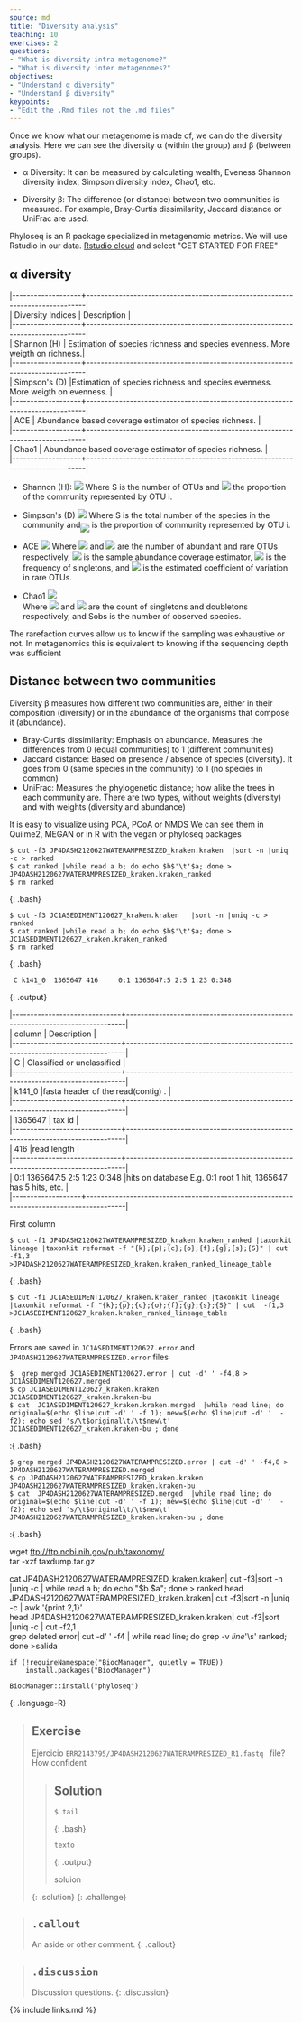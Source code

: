 ```yaml
---
source: md
title: "Diversity analysis"
teaching: 10
exercises: 2
questions:
- "What is diversity intra metagenome?"
- "What is diversity inter metagenomes?"
objectives:
- "Understand α diversity"
- "Understand β diversity"
keypoints:
- "Edit the .Rmd files not the .md files"
---
```


Once we know what our metagenome is made of, we can do the diversity analysis. 
Here we can see the diversity α (within the group) and β (between groups).   

- α Diversity: It can be measured by calculating wealth, 
 Eveness Shannon diversity index, Simpson diversity index, Chao1, etc.  
 
- Diversity β: The difference (or distance) between two communities is measured. 
For example, Bray-Curtis dissimilarity, Jaccard distance or UniFrac are used.  

Phyloseq is an R package specialized in metagenomic metrics. We will use Rstudio in our data. 
[Rstudio cloud](https://rstudio.cloud/) and select "GET STARTED FOR FREE"

## α diversity  

|-------------------+------------------------------------------------------------------------------|   
| Diversity Indices |                             Description                                      |   
|-------------------+------------------------------------------------------------------------------|   
|      Shannon (H)  | Estimation of species richness and species evenness. More weigth on richness.|   
|-------------------+------------------------------------------------------------------------------|   
|    Simpson's (D)  |Estimation of species richness and species evenness. More weigth on evenness. |                             
|-------------------+------------------------------------------------------------------------------|   
|      ACE          | Abundance based coverage estimator of species richness.                      |   
|-------------------+------------------------------------------------------------------------------|   
|     Chao1         | Abundance based coverage estimator of species richness.                      |            
|-------------------+------------------------------------------------------------------------------|   
 

- Shannon (H): <img src="https://render.githubusercontent.com/render/math?math=H=-\sum_{i=1}^{S}p_i\:ln{p_i}">
  Where S is the number of OTUs and <img src="https://render.githubusercontent.com/render/math?math=p_i">  the proportion of the community represented by OTU i. 

- Simpson's (D) <img src="https://render.githubusercontent.com/render/math?math=D=\frac{1}{\sum_{i=1}^{S}p_i^2}">
  Where S is the total number of the species in the community and<img src="https://render.githubusercontent.com/render/math?math=p_i" align="middle"> is the proportion of community represented by OTU i.  
  
- ACE <img src="https://render.githubusercontent.com/render/math?math=S_{ACE}=S_{abund}+\frac{S_{rare}}{C_{ACE}}+\frac{F_1}{C_{ACE}}+\gamma_{ACE}^2"> 
  Where <img src="https://render.githubusercontent.com/render/math?math=S_{abund}"> and <img src="https://render.githubusercontent.com/render/math?math=S_{rare}">  are the number of abundant and rare OTUs respectively,  <img src="https://render.githubusercontent.com/render/math?math=C_{ACE}"> is the sample abundance coverage estimator, <img src="https://render.githubusercontent.com/render/math?math=F_1"> is the frequency of singletons, and <img src="https://render.githubusercontent.com/render/math?math=\gamma_{ACE}^2"> is the estimated coefficient  of variation in rare OTUs.

- Chao1 <img src="https://render.githubusercontent.com/render/math?math=S_{chao1}=S{Os}+\frac{F_1(F_1-1)}{2(F_2+1)}">  
 Where <img src="https://render.githubusercontent.com/render/math?math=F_1"> and <img src="https://render.githubusercontent.com/render/math?math=F_2">  are the count of singletons and doubletons respectively, and Sobs is the number of observed species.

The rarefaction curves allow us to know if the sampling was exhaustive or not. 
In metagenomics this is equivalent to knowing if the sequencing depth was sufficient

## Distance between two communities  
Diversity β measures how different two communities are, either in their composition (diversity)
or in the abundance of the organisms that compose it (abundance). 
- Bray-Curtis dissimilarity: Emphasis on abundance. Measures the differences 
from 0 (equal communities) to 1 (different communities)
- Jaccard distance: Based on presence / absence of species (diversity). 
It goes from 0 (same species in the community) to 1 (no species in common)
- UniFrac: Measures the phylogenetic distance; how alike the trees in each community are. 
There are two types, without weights (diversity) and with weights (diversity and abundance)  

It is easy to visualize using PCA, PCoA or NMDS
We can see them in Quiime2, MEGAN or in R with the vegan or phyloseq packages

~~~
$ cut -f3 JP4DASH2120627WATERAMPRESIZED_kraken.kraken  |sort -n |uniq -c > ranked
$ cat ranked |while read a b; do echo $b$'\t'$a; done > JP4DASH2120627WATERAMPRESIZED_kraken.kraken_ranked
$ rm ranked
~~~
{: .bash}

~~~
$ cut -f3 JC1ASEDIMENT120627_kraken.kraken   |sort -n |uniq -c > ranked  
$ cat ranked |while read a b; do echo $b$'\t'$a; done > JC1ASEDIMENT120627_kraken.kraken_ranked
$ rm ranked
~~~
{: .bash}

~~~
 C k141_0  1365647 416     0:1 1365647:5 2:5 1:23 0:348  
~~~
{: .output}



   


|------------------------------+------------------------------------------------------------------------------|  
| column                       |                              Description                                     |  
|------------------------------+------------------------------------------------------------------------------|  
|   C                          |  Classified or unclassified                                                  |  
|------------------------------+------------------------------------------------------------------------------|  
|    k141_0                    |fasta header of the read(contig)  .                                           |                
|------------------------------+------------------------------------------------------------------------------|  
|  1365647                     | tax id                                                                       |  
|------------------------------+------------------------------------------------------------------------------|  
|    416                       |read length                                                                   |           
|------------------------------+------------------------------------------------------------------------------|  
| 0:1 1365647:5 2:5 1:23 0:348 |hits on database E.g. 0:1 root 1 hit, 1365647 has 5 hits, etc.                |           
|-------------------+-----------------------------------------------------------------------------------------|  



First column
~~~
$ cut -f1 JP4DASH2120627WATERAMPRESIZED_kraken.kraken_ranked |taxonkit lineage |taxonkit reformat -f "{k};{p};{c};{o};{f};{g};{s};{S}" | cut  -f1,3 >JP4DASH2120627WATERAMPRESIZED_kraken.kraken_ranked_lineage_table
~~~
{: .bash}

~~~
$ cut -f1 JC1ASEDIMENT120627_kraken.kraken_ranked |taxonkit lineage |taxonkit reformat -f "{k};{p};{c};{o};{f};{g};{s};{S}" | cut  -f1,3 >JC1ASEDIMENT120627_kraken.kraken_ranked_lineage_table
~~~
{: .bash}

Errors are saved in `JC1ASEDIMENT120627.error` and ` JP4DASH2120627WATERAMPRESIZED.error` files 
~~~
$  grep merged JC1ASEDIMENT120627.error | cut -d' ' -f4,8 > JC1ASEDIMENT120627.merged   
$ cp JC1ASEDIMENT120627_kraken.kraken JC1ASEDIMENT120627_kraken.kraken-bu                  
$ cat  JC1ASEDIMENT120627_kraken.kraken.merged  |while read line; do original=$(echo $line|cut -d' ' -f 1); new=$(echo $line|cut -d' '  -f2); echo sed 's/\t$original\t/\t$new\t' JC1ASEDIMENT120627_kraken.kraken-bu ; done                      
~~~
:{ .bash}

~~~
$ grep merged JP4DASH2120627WATERAMPRESIZED.error | cut -d' ' -f4,8 > JP4DASH2120627WATERAMPRESIZED.merged 
$ cp JP4DASH2120627WATERAMPRESIZED_kraken.kraken JP4DASH2120627WATERAMPRESIZED_kraken.kraken-bu                    
$ cat  JP4DASH2120627WATERAMPRESIZED.merged  |while read line; do original=$(echo $line|cut -d' ' -f 1); new=$(echo $line|cut -d' '  -f2); echo sed 's/\t$original\t/\t$new\t' JP4DASH2120627WATERAMPRESIZED_kraken.kraken-bu ; done                      
~~~
:{ .bash}


wget  ftp://ftp.ncbi.nih.gov/pub/taxonomy/  
tar -xzf taxdump.tar.gz  

cat JP4DASH2120627WATERAMPRESIZED_kraken.kraken| cut -f3|sort -n |uniq -c  |  while read a b; do echo "$b $a"; done > ranked
head JP4DASH2120627WATERAMPRESIZED_kraken.kraken| cut -f3|sort -n |uniq -c  | awk '{print $2,$1}'                     
head JP4DASH2120627WATERAMPRESIZED_kraken.kraken| cut -f3|sort |uniq -c | cut -f2,1    
grep deleted error| cut -d' ' -f4 | while read line; do grep -v $line$'\s' ranked; done >salida        

~~~
if (!requireNamespace("BiocManager", quietly = TRUE))
    install.packages("BiocManager")

BiocManager::install("phyloseq")
~~~
{: .lenguage-R}

> ## Exercise
> 
> Ejercicio `ERR2143795/JP4DASH2120627WATERAMPRESIZED_R1.fastq ` file? How confident
> 
>> ## Solution
>> ~~~
>> $ tail 
>> ~~~
>> {: .bash}
>> 
>> ~~~
>> texto
>> ~~~
>> {: .output}
>> 
>> soluion
>> 
> {: .solution}
{: .challenge}                             
                             


> ## `.callout`
>
> An aside or other comment.
{: .callout}

> ## `.discussion`
>
> Discussion questions.
{: .discussion}

                             
{% include links.md %}

